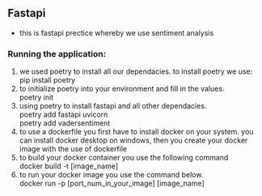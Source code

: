 ## Fastapi
- this is fastapi prectice whereby we use sentiment analysis 
### Running the application:
1. we used poetry to install all our dependacies. to install poetry we use: <br/>
pip install poetry 
2. to initialize poetry into your environment and fill in the values. <br/>
poetry init
3. using poetry to install fastapi and all other dependacies.  <br/>
poetry add fastapi uvicorn <br/>
poetry add vadersentiment
4. to use a dockerfile you first have to install docker on your system. you can install docker desktop on windows, then you create your docker image with the use of dockerfile
5. to build your docker container you use the following command <br/>
docker build -t [image_name]
6. to run your docker image you use the command below. <br/>
docker run -p [port_num_in_your_image] [image_name]
